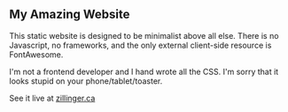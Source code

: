 ## My Amazing Website

This static website is designed to be minimalist above all else. There is no Javascript, no frameworks, and the only external client-side resource is FontAwesome. 

I'm not a frontend developer and I hand wrote all the CSS. I'm sorry that it looks stupid on your phone/tablet/toaster. 

See it live at [zillinger.ca](https://zillinger.ca)

